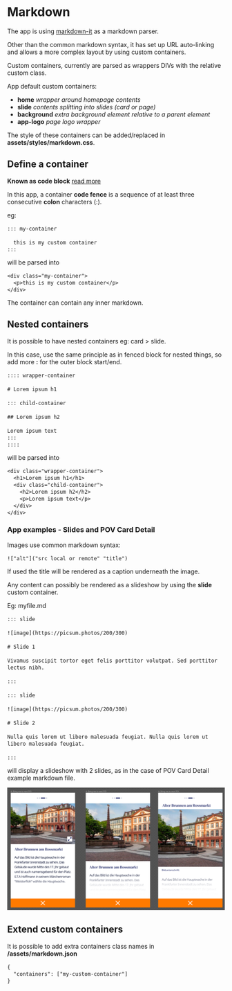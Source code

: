 # Markdown

The app is using [markdown-it](https://github.com/markdown-it/markdown-it) as a markdown parser.

Other than the common markdown syntax, it has set up URL auto-linking and allows a more complex layout by using custom containers.

Custom containers, currently are parsed as wrappers DIVs with the relative custom class.

App default custom containers:

- **home** _wrapper around homepage contents_
- **slide** _contents splitting into slides (card or page)_
- **background** _extra background element relative to a parent element_
- **app-logo** _page logo wrapper_

The style of these containers can be added/replaced in **assets/styles/markdown.css**.

## Define a container

**Known as code block** [read more](http://spec.commonmark.org/0.25/#fenced-code-blocks)

In this app, a container **code fence** is a sequence of at least three consecutive **colon** characters (:).

eg:

```
::: my-container

  this is my custom container
:::
```

will be parsed into

```
<div class="my-container">
  <p>this is my custom container</p>
</div>
```

The container can contain any inner markdown.

## Nested containers

It is possible to have nested containers eg: card > slide.

In this case, use the same principle as in fenced block for nested things, so add more **:** for the outer block start/end.

```
:::: wrapper-container

# Lorem ipsum h1

::: child-container

## Lorem ipsum h2

Lorem ipsum text
:::
::::
```

will be parsed into

```
<div class="wrapper-container">
  <h1>Lorem ipsum h1</h1>
  <div class="child-container">
    <h2>Lorem ipsum h2</h2>
    <p>Lorem ipsum text</p>
  </div>
</div>
```

### App examples - Slides and POV Card Detail

Images use common markdown syntax:

```
!["alt"]("src local or remote" "title")
```

If used the title will be rendered as a caption underneath the image.

Any content can possibly be rendered as a slideshow by using the **slide** custom container.

Eg: myfile.md

```
::: slide

![image](https://picsum.photos/200/300)

# Slide 1

Vivamus suscipit tortor eget felis porttitor volutpat. Sed porttitor lectus nibh.

:::

::: slide

![image](https://picsum.photos/200/300)

# Slide 2

Nulla quis lorem ut libero malesuada feugiat. Nulla quis lorem ut libero malesuada feugiat.

:::
```

will display a slideshow with 2 slides, as in the case of POV Card Detail example markdown file.

![POVs cards](../../assets/images/cards.png)

## Extend custom containers

It is possible to add extra containers class names in **/assets/markdown.json**

```
{
  "containers": ["my-custom-container"]
}

```
